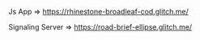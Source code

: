 Js App => https://rhinestone-broadleaf-cod.glitch.me/

Signaling Server => https://road-brief-ellipse.glitch.me/ 
